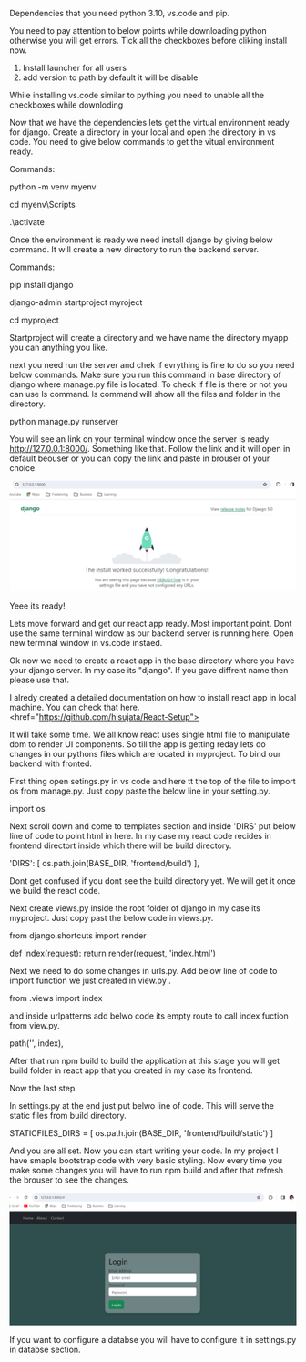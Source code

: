 
Dependencies that you need python 3.10, vs.code and pip.

You need to pay attention to below points while downloading python otherwise you will get errors. Tick all the checkboxes before cliking install now.

1. Install launcher for all users
2. add version to path by default it will be disable 

While installing vs.code similar to pything you need to unable all the checkboxes while downloding 


Now that we have the dependencies lets get the virtual environment ready for django. Create a directory in your local and open the directory in vs code.
You need to give below commands to get the vitual environment ready.

Commands:

python -m venv myenv

cd myenv\Scripts

.\activate

Once the environment is ready we need install django by giving below command. It will create  a new directory to run the backend server.

Commands:

pip install django

django-admin startproject myroject

cd myproject

Startproject will create a directory and we have name the directory myapp you can anything you like.

next you need run the server and chek if evrything is fine to do so you need below commands. Make sure you run this command in base directory of django where manage.py file is located. 
To check if file is there or not you can use ls command. ls command will show all the files and folder in the directory. 

python manage.py runserver

You will see an link on your terminal window once the server is ready <http://127.0.0.1:8000/>. Something like that.
Follow the link and it will open in default beouser or you can copy the link and paste in brouser of your choice.

<img src="https://github.com/hisujata/How-to-Integrate-Django-with-React-/blob/master/django.png">

Yeee its ready! 
 
Lets move forward and get our react app ready. Most important point. Dont use the same terminal window as our backend server is running here. 
Open new terminal window in vs.code instaed.

Ok now we need to create a react app in the base directory where you have your django server. In my case its "django".
If you gave diffrent name then please use that.

I alredy created a detailed documentation on how to install react app in local machine. You can check that here. <href="https://github.com/hisujata/React-Setup"> 


It will take some time. We all know react uses single html file to manipulate dom to render UI components. 
So till the app is getting reday lets do changes in our pythons files which are located in myproject. To bind our backend with fronted. 

First thing open setings.py in vs code and here tt the top of the file to import os from manage.py. Just copy paste the below line in your setting.py.

import os 

Next scroll down and come to templates section and inside 'DIRS' put below line of code to point html in here. In my case my react code recides in frontend directort inside which there will be build directory.

'DIRS': [
            os.path.join(BASE_DIR, 'frontend/build')
        ],

Dont get confused if you dont see the build directory yet. We will get it once we build the react code.

Next create views.py inside the root folder of django in my case its myproject.
Just copy past the below code in views.py.

from django.shortcuts import render

def index(request):
    return render(request, 'index.html') 
	
	
	
Next we need to do some changes in urls.py. Add below line of code to import function we just created in view.py .

from .views import index 

and inside urlpatterns add belwo code its empty route to call index fuction from view.py.

path('', index), 


After that run npm build to build the application at this stage you will get build folder in react app that you created in my case its frontend.

Now the last step. 

In settings.py at the end just put belwo line of code. This will serve the static files from build directory.

STATICFILES_DIRS = [
    os.path.join(BASE_DIR, 'frontend/build/static')
] 

And you are all set. Now you can start writing your code. In my project I have smaple bootstrap code with very basic styling. 
Now every time you make some changes you will have to run npm build and after that refresh the brouser to see the changes.

<img src="https://github.com/hisujata/How-to-Integrate-Django-with-React-/blob/master/reactapp.png">

If you want to configure a databse you will have to configure it in settings.py in databse section.